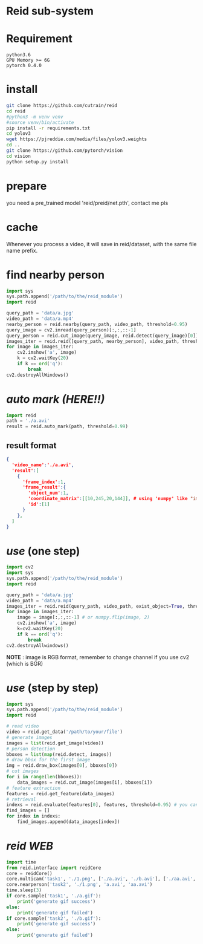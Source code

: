 # Reid sub-system

# Requirement
```
python3.6
GPU Memory >= 6G
pytorch 0.4.0
```

# install
```bash
git clone https://github.com/cutrain/reid
cd reid
#python3 -m venv venv
#source venv/bin/activate
pip install -r requirements.txt
cd yolov3
wget https://pjreddie.com/media/files/yolov3.weights 
cd ..
git clone https://github.com/pytorch/vision
cd vision
python setup.py install
```

# prepare
you need a pre_trained model 'reid/preid/net.pth', contact me pls

# cache
Whenever you process a video, it will save in reid/dataset, with the same file name prefix.

# find nearby person
```python
import sys
sys.path.append('/path/to/the/reid_module')
import reid

query_path = 'data/a.jpg'
video_path = 'data/a.mp4'
nearby_person = reid.nearby(query_path, video_path, threshold=0.95)
query_image = cv2.imread(query_person)[:,:,::-1]
query_person = reid.cut_image(query_image, reid.detect(query_image)[0])[0]
images_iter = reid.reid([query_path, nearby_person], video_path, threshold=0.95, optimize_query=False)
for image in images_iter:
	cv2.imshow('a', image)
	k = cv2.waitKey(20)
	if k == ord('q'):
		break
cv2.destroyAllWindows()
```

# *auto mark* ***(HERE!!)***
```python
import reid
path = './a.avi'
result = reid.auto_mark(path, threshold=0.99)
```
## result format
```json
{
  'video_name':'./a.avi',
  'result':[
    {
      'frame_index':1,
      'frame_result':{
        'object_num':1,
        'coordinate_matrix':[[10,245,20,144]], # using 'numpy' like "image[10:245,20:144]"
        'id':[1]
      }
    },
  ]
}
```


# *use* (one step)
```python
import cv2
import sys
sys.path.append('/path/to/the/reid_module')
import reid

query_path = 'data/a.jpg'
video_path = 'data/a.mp4'
images_iter = reid.reid(query_path, video_path, exist_object=True, threshold=0.95, start_frame=500, frame_count=1000, optimize_query=False)
for image in images_iter:
	image = image[:,:,::-1] # or numpy.flip(image, 2)
	cv2.imshow('a', image)
	k=cv2.waitKey(20)
	if k == ord('q'):
		break
cv2.destroyAllwindows()
```
**NOTE** : image is RGB format, remember to change channel if you use cv2 (which is BGR)

# *use* (step by step)
```python
import sys
sys.path.append('/path/to/the/reid_module')
import reid

# read video
video = reid.get_data('/path/to/your/file')
# generate images
images = list(reid.get_image(video))
# person detection
bboxes = list(map(reid.detect, images))
# draw bbox for the first image
img = reid.draw_box(images[0], bboxes[0])
# cut images
for i in range(len(bboxes)):
	data_images = reid.cut_image(images[i], bboxes[i])
# feature extraction
features = reid.get_feature(data_images)
# retrieval
indexs = reid.evaluate(features[0], features, threshold=0.95) # you can change features[0] into any other feature you got
find_images = []
for index in indexs:
	find_images.append(data_images[index])

```

# *reid WEB*
```python
import time
from reid.interface import reidCore
core = reidCore()
core.multicam('task1', './1.png', ['./a.avi', './b.avi'], ['./aa.avi', './bb.avi'])
core.nearperson('task2', './1.png', 'a.avi', 'aa.avi')
time.sleep(3)
if core.sample('task1', './a.gif'):
	print('generate gif success')
else:
	print('generate gif failed')
if core.sample('task2', './b.gif'):
	print('generate gif success')
else:
	print('generate gif failed')
```
